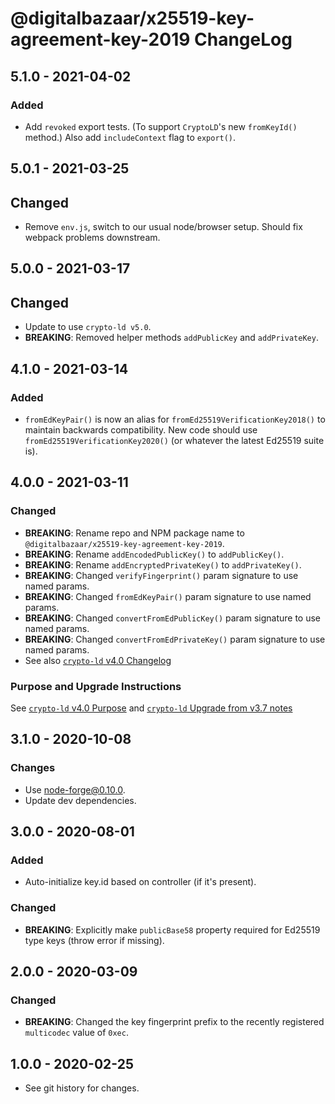 # @digitalbazaar/x25519-key-agreement-key-2019 ChangeLog

## 5.1.0 - 2021-04-02

### Added
- Add `revoked` export tests. (To support `CryptoLD`'s new `fromKeyId()` 
  method.) Also add `includeContext` flag to `export()`.

## 5.0.1 - 2021-03-25

## Changed
- Remove `env.js`, switch to our usual node/browser setup. Should fix webpack
  problems downstream.

## 5.0.0 - 2021-03-17

## Changed
- Update to use `crypto-ld v5.0`.
- **BREAKING**: Removed helper methods `addPublicKey` and `addPrivateKey`.

## 4.1.0 - 2021-03-14

### Added
- `fromEdKeyPair()` is now an alias for `fromEd25519VerificationKey2018()` to
  maintain backwards compatibility. New code should use 
  `fromEd25519VerificationKey2020()` (or whatever the latest Ed25519 suite is).

## 4.0.0 - 2021-03-11

### Changed
- **BREAKING**: Rename repo and NPM package name to 
  `@digitalbazaar/x25519-key-agreement-key-2019`.
- **BREAKING**: Rename `addEncodedPublicKey()` to `addPublicKey()`.
- **BREAKING**: Rename `addEncryptedPrivateKey()` to `addPrivateKey()`.
- **BREAKING**: Changed `verifyFingerprint()` param signature to use named 
  params.
- **BREAKING**: Changed `fromEdKeyPair()` param signature to use named params.
- **BREAKING**: Changed `convertFromEdPublicKey()` param signature to use named 
  params.
- **BREAKING**: Changed `convertFromEdPrivateKey()` param signature to use named 
  params.
- See also [`crypto-ld` v4.0 Changelog](https://github.com/digitalbazaar/crypto-ld/blob/master/CHANGELOG.md#400---2020-08-01)

### Purpose and Upgrade Instructions
See [`crypto-ld` v4.0 Purpose](https://github.com/digitalbazaar/crypto-ld/blob/master/CHANGELOG.md#400---purpose)
and [`crypto-ld` Upgrade from v3.7 notes](https://github.com/digitalbazaar/crypto-ld/blob/master/CHANGELOG.md#upgrading-from-v370)

## 3.1.0 - 2020-10-08

### Changes
- Use node-forge@0.10.0.
- Update dev dependencies.

## 3.0.0 - 2020-08-01

### Added
- Auto-initialize key.id based on controller (if it's present).

### Changed
- **BREAKING**: Explicitly make `publicBase58` property required for Ed25519
  type keys (throw error if missing).

## 2.0.0 - 2020-03-09

### Changed
- **BREAKING**: Changed the key fingerprint prefix to the recently registered
  `multicodec` value of `0xec`.

## 1.0.0 - 2020-02-25

- See git history for changes.
